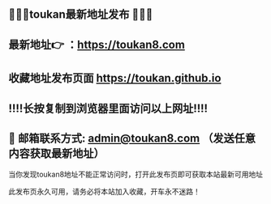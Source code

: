 ## 🌹🌹🌹toukan最新地址发布 🌹🌹🌹

## 最新地址👉 ：https://toukan8.com 
## 收藏地址发布页面 https://toukan.github.io
## ‼️‼️长按复制到浏览器里面访问以上网址‼️‼️

## 📧 邮箱联系方式: admin@toukan8.com （发送任意内容获取最新地址）

当你发现toukan8地址不能正常访问时，打开此发布页即可获取本站最新可用地址

此发布页永久可用，请务必将本站加入收藏，开车永不迷路！
